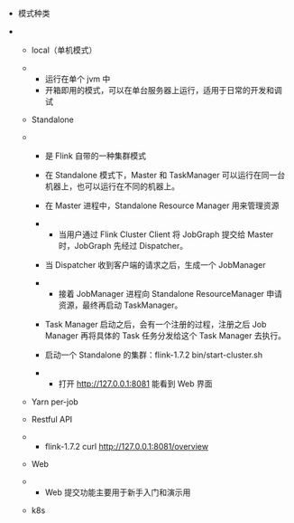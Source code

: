 - 模式种类

- - local（单机模式）

  - - 运行在单个 jvm 中 
    - 开箱即用的模式，可以在单台服务器上运行，适用于日常的开发和调试

  - Standalone

  - - 是 Flink 自带的一种集群模式

    - 在 Standalone 模式下，Master 和       TaskManager 可以运行在同一台机器上，也可以运行在不同的机器上。

    - 在 Master       进程中，Standalone Resource Manager 用来管理资源

    - - 当用户通过 Flink Cluster Client 将        JobGraph 提交给 Master 时，JobGraph 先经过 Dispatcher。

    - 当 Dispatcher 收到客户端的请求之后，生成一个 JobManager

    - - 接着 JobManager 进程向 Standalone        ResourceManager 申请资源，最终再启动 TaskManager。

    - Task Manager 启动之后，会有一个注册的过程，注册之后 Job Manager 再将具体的 Task 任务分发给这个 Task Manager 去执行。

    - 启动一个 Standalone 的集群：flink-1.7.2       bin/start-cluster.sh

    - - 打开 http://127.0.0.1:8081 能看到 Web 界面

  - Yarn per-job

  - Restful API

  - - flink-1.7.2 curl http://127.0.0.1:8081/overview

  - Web

  - - Web 提交功能主要用于新手入门和演示用

  - k8s